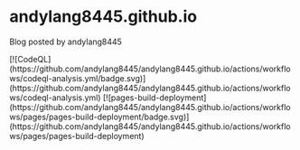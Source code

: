 # andylang8445.github.io
Blog posted by andylang8445
<div>
[![CodeQL](https://github.com/andylang8445/andylang8445.github.io/actions/workflows/codeql-analysis.yml/badge.svg)](https://github.com/andylang8445/andylang8445.github.io/actions/workflows/codeql-analysis.yml)
[![pages-build-deployment](https://github.com/andylang8445/andylang8445.github.io/actions/workflows/pages/pages-build-deployment/badge.svg)](https://github.com/andylang8445/andylang8445.github.io/actions/workflows/pages/pages-build-deployment)
  </div>
